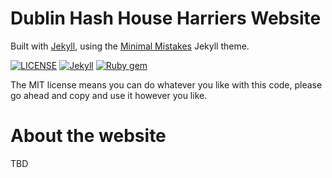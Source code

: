 # Dublin Hash House Harriers Website

Built with [Jekyll](https://jekyllrb.com/), using the [Minimal Mistakes](https://mmistakes.github.io/minimal-mistakes/) Jekyll theme.

[![LICENSE](https://img.shields.io/badge/license-MIT-lightgrey.svg)](https://raw.githubusercontent.com/mmistakes/minimal-mistakes/master/LICENSE) [![Jekyll](https://img.shields.io/badge/jekyll-%3E%3D%203.7-blue.svg)](https://jekyllrb.com/) [![Ruby gem](https://img.shields.io/gem/v/minimal-mistakes-jekyll.svg)](https://rubygems.org/gems/minimal-mistakes-jekyll)

The MIT license means you can do whatever you like with this code, please go ahead and copy and use it however you like.

# About the website

TBD